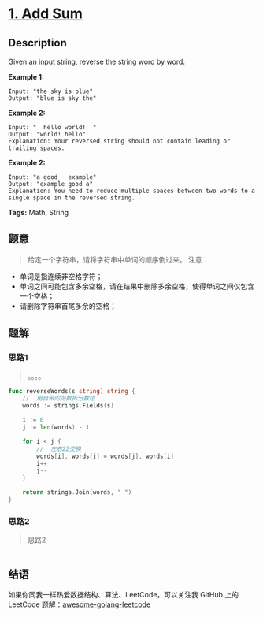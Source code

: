 # [1. Add Sum][title]

## Description

Given an input string, reverse the string word by word.

**Example 1:**

```
Input: "the sky is blue"
Output: "blue is sky the"
```

**Example 2:**

```
Input: "  hello world!  "
Output: "world! hello"
Explanation: Your reversed string should not contain leading or trailing spaces.
```

**Example 2:**

```
Input: "a good   example"
Output: "example good a"
Explanation: You need to reduce multiple spaces between two words to a single space in the reversed string.
```
**Tags:** Math, String



## 题意
> 给定一个字符串，请将字符串中单词的顺序倒过来。
> 注意：

- 单词是指连续非空格字符；
- 单词之间可能包含多余空格，请在结果中删除多余空格，使得单词之间仅包含一个空格；
- 请删除字符串首尾多余的空格；

## 题解

### 思路1
> 。。。。

```go
func reverseWords(s string) string {
	//	用自带的函数拆分数组
	words := strings.Fields(s)

	i := 0
	j := len(words) - 1

	for i < j {
		//	左右22交换
		words[i], words[j] = words[j], words[i]
		i++
		j--
	}

	return strings.Join(words, " ")
}

```

### 思路2
> 思路2
```go

```

## 结语

如果你同我一样热爱数据结构、算法、LeetCode，可以关注我 GitHub 上的 LeetCode 题解：[awesome-golang-leetcode][me]

[title]: https://leetcode.com/problems/two-sum/description/
[me]: https://github.com/kylesliu/awesome-golang-algorithm
